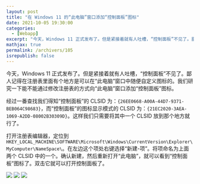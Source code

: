 ```yaml
---
layout: post
title: "在 Windows 11 的“此电脑”窗口添加“控制面板”图标"
date: 2021-10-05 19:30:00
categories: 
  - [Webapp]
excerpt: "今天，Windows 11 正式发布了。但是紧接着就有人吐槽，“控制面板”不见了。鄙人记得在注册表里面有个地方是可以在“此电脑”窗口中随便自定义图标的。我们研究一下能不能通过修改注册表的方式向“此电脑”窗口添加“控制面板”图标。"
mathjax: true
permalink: /archivers/105
isrepublish: false
---
```


今天，Windows 11 正式发布了。但是紧接着就有人吐槽，“控制面板”不见了。鄙人记得在注册表里面有个地方是可以在“此电脑”窗口中随便自定义图标的。我们研究一下能不能通过修改注册表的方式向“此电脑”窗口添加“控制面板”图标。

经过一番查找我们得知“控制面板”的 CLSID 为：```{26EE0668-A00A-44D7-9371-BEB064C98683}```，而“控制面板”的图标显示模式的 CLSID 为：```{21EC2020-3AEA-1069-A2DD-08002B30309D}```。这样我们只需要将其中一个 CLSID 放到那个地方就行了。

打开注册表编辑器，定位到```HKEY_LOCAL_MACHINE\SOFTWARE\Microsoft\Windows\CurrentVersion\Explorer\MyComputer\NameSpace\```。在左边这个项处右键选择“新建-项”。将项命名为上面两个 CLSID 中的一个。确认新建，然后重新打开“此电脑”，就可以看到“控制面板”图标了。双击它就可以打开控制面板了。

![](https://pic1.xuehuaimg.com/proxy/https://img-blog.csdnimg.cn/f4eebdac2a39482f978f8f75c975677d.png)
![](https://pic1.xuehuaimg.com/proxy/https://img-blog.csdnimg.cn/bb866093a01d476da6deef4a63e20b66.png)
![](https://pic1.xuehuaimg.com/proxy/https://img-blog.csdnimg.cn/9d447fe4cd5c4929b670e3b7a8b01e24.png)
